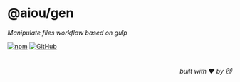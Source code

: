 # @aiou/gen
*Manipulate files workflow based on gulp*

[![npm](https://img.shields.io/npm/v/@aiou/gen)](https://github.com/neo-hack/gen/tree/master) [![GitHub](https://img.shields.io/npm/l/@aiou/gen)](https://github.com/neo-hack/gen/tree/master)


# 
<div align='right'>

*built with ❤️ by 😼*

</div>